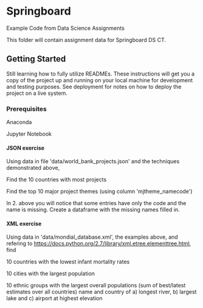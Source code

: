 # Springboard
Example Code from Data Science Assignments

This folder will contain assignment data for
Springboard DS CT.

## Getting Started

Still learning how to fully utilize READMEs.
These instructions will get you a copy of the project up and running on your local machine for development and testing purposes. See deployment for notes on how to deploy the project on a live system.

### Prerequisites

Anaconda

Jupyter Notebook

#### JSON exercise

Using data in file 'data/world_bank_projects.json' and the techniques demonstrated above,

Find the 10 countries with most projects

Find the top 10 major project themes (using column 'mjtheme_namecode')

In 2. above you will notice that some entries have only the code and the name is missing. Create a dataframe with the missing names filled in.


#### XML exercise

Using data in 'data/mondial_database.xml', the examples above, and refering to https://docs.python.org/2.7/library/xml.etree.elementtree.html, find

10 countries with the lowest infant mortality rates

10 cities with the largest population

10 ethnic groups with the largest overall populations (sum of best/latest estimates over all countries)
name and country of a) longest river, b) largest lake and c) airport at highest elevation